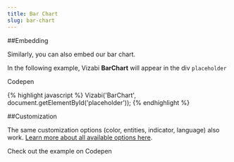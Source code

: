 ```yaml
---
title: Bar Chart
slug: bar-chart
---
```


##Embedding

Similarly, you can also embed our bar chart.

<div id="bar-chart-placeholder" class="vizabi-placeholder no-border"></div>

In the following example, Vizabi **BarChart** will appear in the div `placeholder`

<a onclick='openBarChartExample()' class="button code-btn"><i class='fa fa-codepen'></i> Codepen</a>

{% highlight javascript %}
Vizabi('BarChart', document.getElementById('placeholder'));
{% endhighlight %}

##Customization

The same customization options (color, entities, indicator, language) also work. [Learn more about all available options here](https://github.com/Gapminder/vizabi/blob/develop/src/tools/barchart/barchart-tool.js#L45).

<a onclick='openBarChartExample2()' class="button"><i class='fa fa-codepen'></i> Check out the example on Codepen</a>

<script defer>

function openBarChartExample() {
	viewOnCodepen("Bar Chart", "var viz = Vizabi('BarChart', document.getElementById('placeholder'), { data: { reader: 'csv-file', path: '"+CODEPEN_WAFFLE_ADDRESS+"' }});");
}

function openBarChartExample2() {
	viewOnCodepen("Bar Chart", "var viz = Vizabi('BarChart', document.getElementById('placeholder'), { data: { reader: 'csv-file', path: '"+CODEPEN_WAFFLE_ADDRESS+"' },state:{entities:{show:{filter:{'geo':['fin','nor','swe'],'geo.cat':['country']}}},marker:{color:{'use':'indicator','which':'pop',},axis_y:{'use':'indicator','which':'pop'}}}});");
}

ready(function() {

	Vizabi('BarChart', document.getElementById('bar-chart-placeholder'), {
			data: {
				reader: 'csv-file',
				path: WAFFLE_ADDRESS
			}
		}
	);

});
</script>
